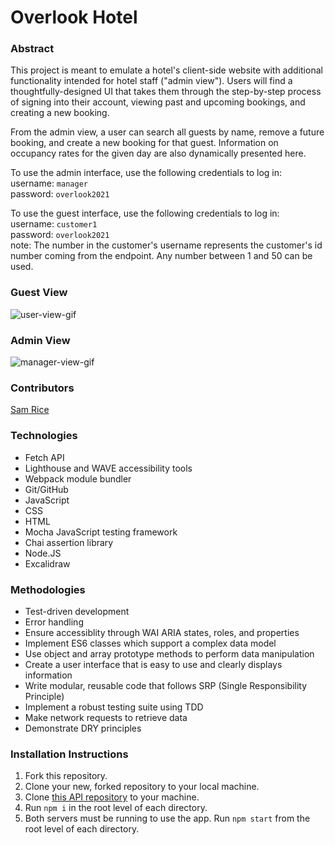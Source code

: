 # Overlook Hotel

### Abstract
This project is meant to emulate a hotel's client-side website with additional functionality intended for hotel staff ("admin view"). Users will find a thoughtfully-designed UI that takes them through the step-by-step process of signing into their account, viewing past and upcoming bookings, and creating a new booking. 

From the admin view, a user can search all guests by name, remove a future booking, and create a new booking for that guest. Information on occupancy rates for the given day are also dynamically presented here.

To use the admin interface, use the following credentials to log in:\
username: `manager`\
password: `overlook2021`

To use the guest interface, use the following credentials to log in:\
username: `customer1`\
password: `overlook2021`\
note: The number in the customer's username represents the customer's id number coming from the endpoint. Any number between 1 and 50 can be used.

### Guest View
![user-view-gif](https://user-images.githubusercontent.com/108169988/202003087-a0d0559c-e9ee-4567-8092-511ed2b3bc32.gif)

### Admin View
![manager-view-gif](https://user-images.githubusercontent.com/108169988/202003273-1efce384-9727-42b3-af69-872e2f6a0a9c.gif)

### Contributors
[Sam Rice](https://github.com/sam-rice)

### Technologies
- Fetch API 
- Lighthouse and WAVE accessibility tools 
- Webpack module bundler
- Git/GitHub
- JavaScript
- CSS 
- HTML 
- Mocha JavaScript testing framework
- Chai assertion library 
- Node.JS
- Excalidraw 

### Methodologies
- Test-driven development 
- Error handling 
- Ensure accessiblity through WAI ARIA states, roles, and properties 
- Implement ES6 classes which support a complex data model
- Use object and array prototype methods to perform data manipulation
- Create a user interface that is easy to use and clearly displays information
- Write modular, reusable code that follows SRP (Single Responsibility Principle)
- Implement a robust testing suite using TDD
- Make network requests to retrieve data
- Demonstrate DRY principles

### Installation Instructions
1. Fork this repository.
2. Clone your new, forked repository to your local machine.
3. Clone [this API repository](https://github.com/turingschool-examples/overlook-api) to your machine.
4. Run `npm i` in the root level of each directory.
5. Both servers must be running to use the app. Run `npm start` from the root level of each directory.
